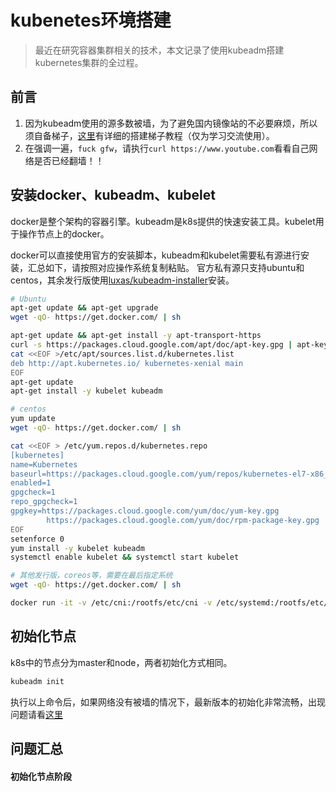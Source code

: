 # kubenetes环境搭建

> 最近在研究容器集群相关的技术，本文记录了使用kubeadm搭建kubernetes集群的全过程。

## 前言
1. 因为kubeadm使用的源多数被墙，为了避免国内镜像站的不必要麻烦，所以须自备梯子，[这里](#)有详细的搭建梯子教程（仅为学习交流使用）。
2. 在强调一遍，`fuck gfw`，请执行`curl https://www.youtube.com`看看自己网络是否已经翻墙！！

## 安装docker、kubeadm、kubelet
docker是整个架构的容器引擎。kubeadm是k8s提供的快速安装工具。kubelet用于操作节点上的docker。

docker可以直接使用官方的安装脚本，kubeadm和kubelet需要私有源进行安装，汇总如下，请按照对应操作系统复制粘贴。
官方私有源只支持ubuntu和centos，其余发行版使用[luxas/kubeadm-installer](https://github.com/luxas/kubeadm-installer)安装。

```bash
# Ubuntu
apt-get update && apt-get upgrade
wget -qO- https://get.docker.com/ | sh

apt-get update && apt-get install -y apt-transport-https
curl -s https://packages.cloud.google.com/apt/doc/apt-key.gpg | apt-key add -
cat <<EOF >/etc/apt/sources.list.d/kubernetes.list
deb http://apt.kubernetes.io/ kubernetes-xenial main
EOF
apt-get update
apt-get install -y kubelet kubeadm

# centos
yum update
wget -qO- https://get.docker.com/ | sh

cat <<EOF > /etc/yum.repos.d/kubernetes.repo
[kubernetes]
name=Kubernetes
baseurl=https://packages.cloud.google.com/yum/repos/kubernetes-el7-x86_64
enabled=1
gpgcheck=1
repo_gpgcheck=1
gpgkey=https://packages.cloud.google.com/yum/doc/yum-key.gpg
        https://packages.cloud.google.com/yum/doc/rpm-package-key.gpg
EOF
setenforce 0
yum install -y kubelet kubeadm
systemctl enable kubelet && systemctl start kubelet

# 其他发行版，coreos等，需要在最后指定系统
wget -qO- https://get.docker.com/ | sh

docker run -it -v /etc/cni:/rootfs/etc/cni -v /etc/systemd:/rootfs/etc/systemd -v /opt:/rootfs/opt -v /usr/bin:/rootfs/usr/bin luxas/kubeadm-installer [ubuntu/centos/coreos/debian/fedora]
```

## 初始化节点
k8s中的节点分为master和node，两者初始化方式相同。

```bash
kubeadm init
```

执行以上命令后，如果网络没有被墙的情况下，最新版本的初始化非常流畅，出现问题请看[这里](#初始化节点阶段)



## 问题汇总

#### 初始化节点阶段

